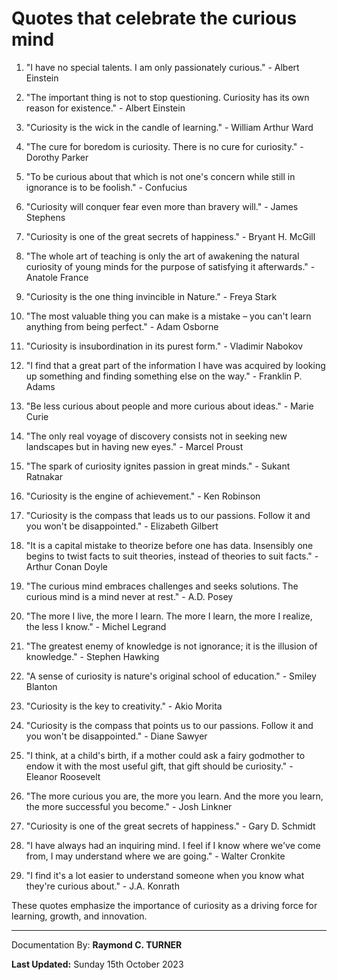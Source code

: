 # Quotes that celebrate the curious mind

1. "I have no special talents. I am only passionately curious." - Albert Einstein

2. "The important thing is not to stop questioning. Curiosity has its own reason for existence." - Albert Einstein

3. "Curiosity is the wick in the candle of learning." - William Arthur Ward

4. "The cure for boredom is curiosity. There is no cure for curiosity." - Dorothy Parker

5. "To be curious about that which is not one's concern while still in ignorance is to be foolish." - Confucius

6. "Curiosity will conquer fear even more than bravery will." - James Stephens

7. "Curiosity is one of the great secrets of happiness." - Bryant H. McGill

8. "The whole art of teaching is only the art of awakening the natural curiosity of young minds for the purpose of satisfying it afterwards." - Anatole France

9. "Curiosity is the one thing invincible in Nature." - Freya Stark

10. "The most valuable thing you can make is a mistake – you can't learn anything from being perfect." - Adam Osborne

11. "Curiosity is insubordination in its purest form." - Vladimir Nabokov

12. "I find that a great part of the information I have was acquired by looking up something and finding something else on the way." - Franklin P. Adams

13. "Be less curious about people and more curious about ideas." - Marie Curie

14. "The only real voyage of discovery consists not in seeking new landscapes but in having new eyes." - Marcel Proust

15. "The spark of curiosity ignites passion in great minds." - Sukant Ratnakar

16. "Curiosity is the engine of achievement." - Ken Robinson

17. "Curiosity is the compass that leads us to our passions. Follow it and you won't be disappointed." - Elizabeth Gilbert

18. "It is a capital mistake to theorize before one has data. Insensibly one begins to twist facts to suit theories, instead of theories to suit facts." - Arthur Conan Doyle

19. "The curious mind embraces challenges and seeks solutions. The curious mind is a mind never at rest." - A.D. Posey

20. "The more I live, the more I learn. The more I learn, the more I realize, the less I know." - Michel Legrand

21. "The greatest enemy of knowledge is not ignorance; it is the illusion of knowledge." - Stephen Hawking

22. "A sense of curiosity is nature's original school of education." - Smiley Blanton

23. "Curiosity is the key to creativity." - Akio Morita

24. "Curiosity is the compass that points us to our passions. Follow it and you won't be disappointed." - Diane Sawyer

25. "I think, at a child's birth, if a mother could ask a fairy godmother to endow it with the most useful gift, that gift should be curiosity." - Eleanor Roosevelt

26. "The more curious you are, the more you learn. And the more you learn, the more successful you become." - Josh Linkner

27. "Curiosity is one of the great secrets of happiness." - Gary D. Schmidt

28. "I have always had an inquiring mind. I feel if I know where we've come from, I may understand where we are going." - Walter Cronkite

29. "I find it's a lot easier to understand someone when you know what they're curious about." - J.A. Konrath

These quotes emphasize the importance of curiosity as a driving force for learning, growth, and innovation.

---

Documentation By: **Raymond C. TURNER**

**Last Updated:** Sunday 15th October 2023